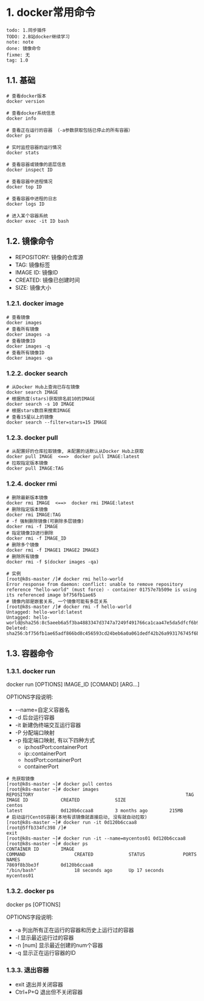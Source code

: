 # 1. docker常用命令

```todo
todo: 1.同步插件
TODO: 2.B站docker继续学习
note: note
done: 镜像命令
fixme: 无
tag: 1.0
```

## 1.1. 基础

```shell
# 查看docker版本
docker version

# 查看docker系统信息
docker info

# 查看正在运行的容器 （-a参数获取包括已停止的所有容器）
docker ps

# 实时监控容器的运行情况
docker stats

# 查看容器或镜像的底层信息
docker inspect ID

# 查看容器中进程情况
docker top ID

# 查看容器中进程的日志
docker logs ID

# 进入某个容器系统
docker exec -it ID bash

```

## 1.2. 镜像命令

- REPOSITORY: 镜像的仓库源
- TAG: 镜像标签
- IMAGE ID: 镜像ID
- CREATED: 镜像已创建时间
- SIZE: 镜像大小

### 1.2.1. docker image

```shell
# 查看镜像
docker images
# 查看所有镜像
docker images -a
# 查看镜像ID
docker images -q
# 查看所有镜像ID
docker images -qa
```

### 1.2.2. docker search

```shell
# 从Docker Hub上查询已存在镜像
docker search IMAGE
# 根据热度(stars)获取排名前10的IMAGE
docker search -s 10 IMAGE
# 根据stars数目来搜索IMAGE
# 查看15星以上的镜像
docker search --filter=stars=15 IMAGE
```

### 1.2.3. docker pull

```shell
# 从配置好的仓库拉取镜像, 未配置的话默认从Docker Hub上获取
docker pull IMAGE  <==>  docker pull IMAGE:latest
# 拉取指定版本镜像
docker pull IMAGE:TAG
```

### 1.2.4. docker rmi

```shell
# 删除最新版本镜像
docker rmi IMAGE  <==>  docker rmi IMAGE:latest
# 删除指定版本镜像
docker rmi IMAGE:TAG
# -f 强制删除镜像(可删除多层镜像)
docker rmi -f IMAGE
# 指定镜像ID进行删除
docker rmi -f IMAGE_ID
# 删除多个镜像
docker rmi -f IMAGE1 IMAGE2 IMAGE3
# 删除所有镜像
docker rmi -f $(docker images -qa)

# 实例
[root@k8s-master /]# docker rmi hello-world
Error response from daemon: conflict: unable to remove repository reference "hello-world" (must force) - container 01757e7b509e is using its referenced image bf756fb1ae65
# 镜像内部是嵌套关系, 一个镜像可能有多层关系
[root@k8s-master /]# docker rmi -f hello-world
Untagged: hello-world:latest
Untagged: hello-world@sha256:8c5aeeb6a5f3ba4883347d3747a7249f491766ca1caa47e5da5dfcf6b9b717c0
Deleted: sha256:bf756fb1ae65adf866bd8c456593cd24beb6a0a061dedf42b26a993176745f6b
```

## 1.3. 容器命令

### 1.3.1. docker run

docker run [OPTIONS] IMAGE_ID [COMAND] [ARG...]

OPTIONS字段说明:

- --name=自定义容器名
- -d 后台运行容器
- -it 新建伪终端交互运行容器
- -P 分配端口映射
- -p 指定端口映射, 有以下四种方式
  - ip:hostPort:containerPort
  - ip::containerPort
  - hostPort:containerPort
  - containerPort

```shell
# 先获取镜像
[root@k8s-master ~]# docker pull centos
[root@k8s-master ~]# docker images
REPOSITORY                                                        TAG                 IMAGE ID            CREATED             SIZE
centos                                                            latest              0d120b6ccaa8        3 months ago        215MB
# 启动运行CentOS容器(本地有该镜像就直接启动, 没有就自动拉取)
[root@k8s-master ~]# docker run -it 0d120b6ccaa8
[root@5ffb334fc398 /]#
exit
[root@k8s-master ~]# docker run -it --name=mycentos01 0d120b6ccaa8
[root@k8s-master ~]# docker ps
CONTAINER ID        IMAGE                                               COMMAND                  CREATED             STATUS              PORTS               NAMES
7869f8b3be3f        0d120b6ccaa8                                        "/bin/bash"              18 seconds ago      Up 17 seconds                           mycentos01
```

### 1.3.2. docker ps

docker ps [OPTIONS]

OPTIONS字段说明:

- -a 列出所有正在运行的容器和历史上运行过的容器
- -l 显示最近运行过的容器
- -n [num] 显示最近创建的num个容器
- -q 显示正在运行容器的ID

### 1.3.3. 退出容器

- exit 退出并关闭容器
- Ctrl+P+Q 退出但不关闭容器
